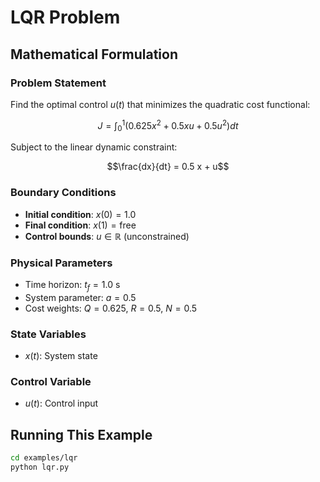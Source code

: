 # LQR Problem

## Mathematical Formulation

### Problem Statement

Find the optimal control $u(t)$ that minimizes the quadratic cost functional:

$$J = \int_0^1 \left( 0.625 x^2 + 0.5 x u + 0.5 u^2 \right) dt$$

Subject to the linear dynamic constraint:

$$\frac{dx}{dt} = 0.5 x + u$$

### Boundary Conditions

- **Initial condition**: $x(0) = 1.0$
- **Final condition**: $x(1) = \text{free}$
- **Control bounds**: $u \in \mathbb{R}$ (unconstrained)

### Physical Parameters

- Time horizon: $t_f = 1.0$ s
- System parameter: $a = 0.5$
- Cost weights: $Q = 0.625$, $R = 0.5$, $N = 0.5$

### State Variables

- $x(t)$: System state

### Control Variable

- $u(t)$: Control input

## Running This Example

```bash
cd examples/lqr
python lqr.py
```
